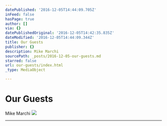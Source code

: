```yaml
---
datePublished: '2016-12-05T14:44:09.705Z'
inFeed: false
hasPage: true
author: []
via: {}
datePublishedOriginal: '2016-12-05T14:42:35.835Z'
dateModified: '2016-12-05T14:44:09.344Z'
title: Our Guests
publisher: {}
description: Mike Marchi
sourcePath: _posts/2016-12-05-our-guests.md
starred: false
url: our-guests/index.html
_type: MediaObject

---
```

# Our Guests

Mike Marchi
![](https://the-grid-user-content.s3-us-west-2.amazonaws.com/866f07d1-a832-467d-89a9-60ee5341d866.png)

---